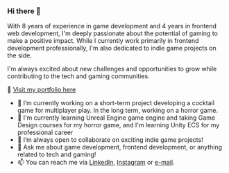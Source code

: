 ### Hi there 👋

With 8 years of experience in game development and 4 years in frontend web development, I'm deeply passionate about the potential of gaming to make a positive impact. While I currently work primarily in frontend development professionally, I'm also dedicated to indie game projects on the side. 

I'm always excited about new challenges and opportunities to grow while contributing to the tech and gaming communities.

🔗 [Visit my portfolio here](https://www.youtube.com/watch?v=uiz9Lsk8rGg&list=PL9azWjUPjL3XktSDFctwvTWqBjxDRC0ib&index=1)

- 🔭 I’m currently working on a short-term project developing a cocktail game for multiplayer play. In the long term, working on a horror game.
- 🌱 I'm currently learning Unreal Engine game engine and taking Game Design courses for my horror game, and I'm learning Unity ECS for my professional career
- 👯 I’m always open to collaborate on exciting indie game projects!
- 💬 Ask me about game development, frontend development, or anything related to tech and gaming!
- 📫 You can reach me via [LinkedIn](https://www.linkedin.com/in/asli-tuzcuoglu/), [Instagram](https://www.instagram.com/portatifevren/?hl=en) or [e-mail](asli.tuzcuoglu92@gmail.com).
